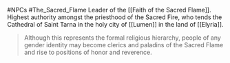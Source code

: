 #NPCs #The_Sacred_Flame 
Leader of the [[Faith of the Sacred Flame]]. Highest authority amongst the priesthood of the Sacred Fire, who tends the Cathedral of Saint Tarna in the holy city of [[Lumen]] in the land of [[Elyria]].
> Although this represents the formal religious hierarchy, people of any gender identity may become clerics and paladins of the Sacred Flame and rise to positions of honor and reverence.